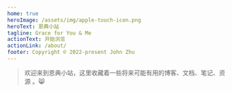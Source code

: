 ```yaml
---
home: true
heroImage: /assets/img/apple-touch-icon.png
heroText: 恩典小站
tagline: Grace for You & Me
actionText: 开始浏览
actionLink: /about/
footer: Copyright © 2022-present John Zhu
---
```


> 欢迎来到恩典小站，这里收藏着一些将来可能有用的博客、文档、笔记、资源 。😸
